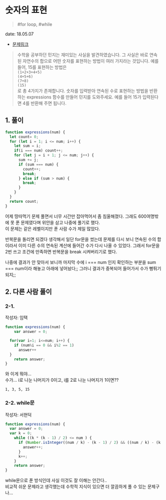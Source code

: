 # 숫자의 표현

> #for loop, #while

date: 18.05.07

* [문제링크](https://programmers.co.kr/learn/challenge_codes/42)

> 수학을 공부하던 민지는 재미있는 사실을 발견하였습니다. 그 사실은 바로 연속된 자연수의 합으로 어떤 숫자를 표현하는 방법이 여러 가지라는 것입니다. 예를 들어, 15를 표현하는 방법은   
`(1+2+3+4+5)`  
`(4+5+6)`  
`(7+8)`  
`(15)`  
로 총 4가지가 존재합니다. 숫자를 입력받아 연속된 수로 표현하는 방법을 반환하는 expressions 함수를 만들어 민지를 도와주세요. 예를 들어 15가 입력된다면 4를 반환해 주면 됩니다.

## 1. 풀이

```js
function expressions(num) {
  let count= 0;
  for (let i = 1; i <= num; i++) {
    let sum = i;
    if(i === num) count++;
    for (let j = i + 1; j <= num; j++) {
      sum += j;
      if (sum === num) {
        count++;
        break;
      } else if (sum > num) {
        break;
      }
    }
  }
  return count;
}
```

어제 땅따먹기 문제 풀면서 너무 시간만 잡아먹어서 좀 침울해졌다. 그래도 600여명밖에 못 푼 문제였다며 위안을 삼고 나중에 풀기로 했다.  
이 문제는 같은 레벨이지만 푼 사람 수가 제일 많았다. 

반복문을 돌리면 되겠다 생각해서 일단 for문을 썼는데 문제를 다시 보니 연속된 수의 합이라서 이미 다른 수의 연속된 계산에 들어간 수가 다시 나올 수 있었다. 그래서 for문을 2번 쓰고 조건에 만족하면 반복문을 break 시켜버리기로 했다.

나중에 결과가 안 맞아서 보니까 마지막 수에 i === num 인지 확인하는 부분을 sum === num이라 해놓고 아래에 넣어놨다;; 그러니 결과가 중복되어 들어가서 수가 뻥튀기 되지;; 

## 2. 다른 사람 풀이

### 2-1. 

작성자: 임택

```js
function expressions(num) {
    var answer = 0;

  for(var i=1; i<=num; i++) {
    if (num%i == 0 && i%2 == 1)
      answer++
  }
    return answer;
}
```

와 이게 뭐야...  
수가... i로 나눈 나머지가 0이고, i를 2로 나눈 나머지가 1이면??
```
1, 3, 5, 15
```

### 2-2. while문

작성자: 서현덕

```js
function expressions(num) {
  var answer = 0;
  var k = 0;
    while ((k * (k - 1) / 2) <= num ) {
      if (Number.isInteger((num / k) - (k - 1) / 2) && ((num / k) - (k - 1) / 2 != 0)){
        answer++;
      }
      k++;
    }
    return answer;
}
```

while문으로 푼 방식인데 사실 이것도 잘 이해는 안간다..  
비교적 쉬운 문제라고 생각했는데 수학적 지식이 있으면 더 깔끔하게 풀 수 있는 문제구나...